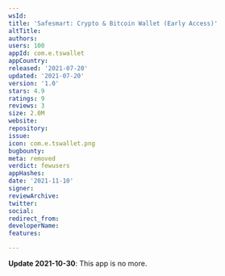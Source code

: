 ```yaml
---
wsId: 
title: 'Safesmart: Crypto & Bitcoin Wallet (Early Access)'
altTitle: 
authors: 
users: 100
appId: com.e.tswallet
appCountry: 
released: '2021-07-20'
updated: '2021-07-20'
version: '1.0'
stars: 4.9
ratings: 9
reviews: 3
size: 2.0M
website: 
repository: 
issue: 
icon: com.e.tswallet.png
bugbounty: 
meta: removed
verdict: fewusers
appHashes: 
date: '2021-11-10'
signer: 
reviewArchive: 
twitter: 
social: 
redirect_from: 
developerName: 
features: 

---
```


**Update 2021-10-30**: This app is no more.

